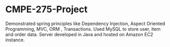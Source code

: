 # CMPE-275-Project
Demonstrated spring principles like Dependency Injection, Aspect Oriented Programming, MVC, ORM , Transactions.
Used MySQL to store user, item and order data. Server developed in Java and hosted on Amazon EC2 instance.
